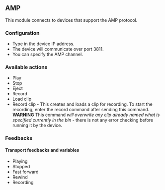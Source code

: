 ## AMP

This module connects to devices that support the AMP protocol.

### Configuration
* Type in the device IP address.
* The device will communicate over port 3811.
* You can specify the AMP channel.

### Available actions
* Play
* Stop
* Eject
* Record
* Load clip
* Record clip - This creates and loads a clip for recording. To start the recording, enter the record command after sending this command. **WARNING** This command *will overwrite any clip already named what is specified currently in the bin* - there is not any error checking before running it by the device.

### Feedbacks
#### Transport feedbacks and variables
* Playing
* Stopped
* Fast forward
* Rewind
* Recording
